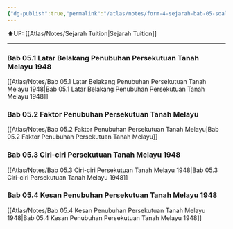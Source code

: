 ```yaml
---
{"dg-publish":true,"permalink":"/atlas/notes/form-4-sejarah-bab-05-soalan/","noteIcon":""}
---
```


⬆️UP: [[Atlas/Notes/Sejarah Tuition\|Sejarah Tuition]]

---

### Bab 05.1 Latar Belakang Penubuhan Persekutuan Tanah Melayu 1948

[[Atlas/Notes/Bab 05.1 Latar Belakang Penubuhan Persekutuan Tanah Melayu 1948\|Bab 05.1 Latar Belakang Penubuhan Persekutuan Tanah Melayu 1948]]

### Bab 05.2 Faktor Penubuhan Persekutuan Tanah Melayu

[[Atlas/Notes/Bab 05.2 Faktor Penubuhan Persekutuan Tanah Melayu\|Bab 05.2 Faktor Penubuhan Persekutuan Tanah Melayu]]

### Bab 05.3 Ciri-ciri Persekutuan Tanah Melayu 1948

[[Atlas/Notes/Bab 05.3 Ciri-ciri Persekutuan Tanah Melayu 1948\|Bab 05.3 Ciri-ciri Persekutuan Tanah Melayu 1948]]

### Bab 05.4 Kesan Penubuhan Persekutuan Tanah Melayu 1948

[[Atlas/Notes/Bab 05.4 Kesan Penubuhan Persekutuan Tanah Melayu 1948\|Bab 05.4 Kesan Penubuhan Persekutuan Tanah Melayu 1948]]